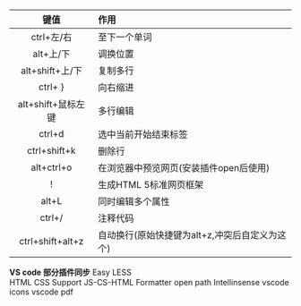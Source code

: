 
####
键值 | 作用
:---: | :---
ctrl+左/右 | 至下一个单词
alt+上/下 | 调换位置
alt+shift+上/下 | 复制多行
ctrl+ } | 向右缩进
alt+shift+鼠标左键  |  多行编辑
ctrl+d  |  选中当前开始结束标签
ctrl+shift+k |  删除行
alt+ctrl+o  |  在浏览器中预览网页(安装插件open后使用)
!   |  生成HTML 5标准网页框架
alt+L  |  同时编辑多个属性
ctrl+/  | 注释代码
ctrl+shift+alt+z  | 自动换行(原始快捷键为alt+z,冲突后自定义为这个)


**VS code 部分插件同步**
Easy LESS     
HTML CSS Support
JS-CS-HTML Formatter
open
path Intellinsense
vscode icons
vscode pdf